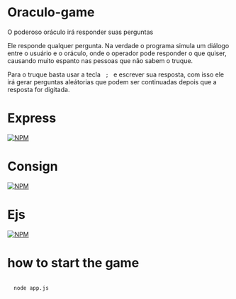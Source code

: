 # Oraculo-game
  O poderoso oráculo irá responder suas perguntas
      
 Ele responde qualquer pergunta. Na verdade o programa simula um diálogo entre o usuário e o oráculo, onde o operador pode responder o que quiser, causando muito espanto nas pessoas que não sabem o truque.
 
  Para o truque basta usar a tecla <code> ; </code> e escrever sua resposta, com isso ele irá gerar perguntas aleátorias que podem ser continuadas depois que a resposta for digitada.
 
 
 # Express
 [![NPM](https://nodei.co/npm/express.png?downloads=true&downloadRank=true&stars=true)](https://www.npmjs.com/package/express/)
  
 
 # Consign
 [![NPM](https://nodei.co/npm/consign.png?downloads=true&downloadRank=true&stars=true)](https://www.npmjs.com/package/consign/)
 
 
 # Ejs
 [![NPM](https://nodei.co/npm/ejs.png?downloads=true&downloadRank=true&stars=true)](https://www.npmjs.com/package/ejs/)
 
 
 
 # how to start the game
 
 <code>
  node app.js
  </code>

